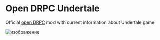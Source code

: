 # Open DRPC Undertale

Official [open DRPC](https://github.com/mbutsk/open-drpc) mod with current information about Undertale game

![изображение](https://github.com/user-attachments/assets/8843c791-b974-49ce-bd72-e82bab95a438)
